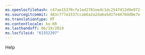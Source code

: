 ```yaml
---
ms.openlocfilehash: c47ae15370cfe1ed2781eedc1dc2547d12d9e972
ms.sourcegitcommit: 483c777a1537ccab6a2a2da6a5d1fe4470dd0e7e
ms.translationtype: MT
ms.contentlocale: ko-KR
ms.lasthandoff: 06/19/2019
ms.locfileid: "61552207"
---
```

Help